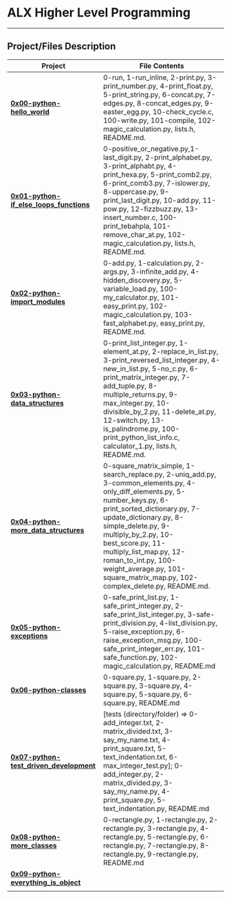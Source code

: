 # ALX Higher Level Programming

------------------------------

## Project/Files Description

|Project|File Contents|
|--|--|
|**[0x00-python-hello_world](https://github.com/ikwuka/alx-higher_level_programming/tree/master/0x00-python-hello_world)**|0-run, 1-run_inline, 2-print.py, 3-print_number.py, 4-print_float.py, 5-print_string.py, 6-concat.py, 7-edges.py, 8-concat_edges.py, 9-easter_egg.py, 10-check_cycle.c, 100-write.py, 101-compile, 102-magic_calculation.py, lists.h, README.md.|
|**[0x01-python-if_else_loops_functions](https://github.com/ikwuka/alx-higher_level_programming/tree/master/0x01-python-if_else_loops_functions)**|0-positive_or_negative.py,1-last_digit.py, 2-print_alphabet.py, 3-print_alphabt.py, 4-print_hexa.py, 5-print_comb2.py, 6-print_comb3.py, 7-islower.py, 8-uppercase.py, 9-print_last_digit.py, 10-add.py, 11-pow.py, 12-fizzbuzz.py, 13-insert_number.c, 100-print_tebahpla, 101-remove_char_at.py, 102-magic_calculation.py, lists.h, README.md.|
|**[0x02-python-import_modules](https://github.com/ikwuka/alx-higher_level_programming/tree/master/0x02-python-import_modules)**|0-add.py, 1-calculation.py, 2-args.py, 3-infinite_add.py, 4-hidden_discovery.py, 5-variable_load.py, 100-my_calculator.py, 101-easy_print.py, 102-magic_calculation.py, 103-fast_alphabet.py, easy_print.py, README.md.|
|**[0x03-python-data_structures](https://github.com/ikwuka/alx-higher_level_programming/tree/master/0x03-python-data_structures)**|0-print_list_integer.py, 1-element_at.py, 2-replace_in_list.py, 3-print_reversed_list_integer.py, 4-new_in_list.py, 5-no_c.py, 6-print_matrix_integer.py, 7-add_tuple.py, 8-multiple_returns.py, 9-max_integer.py, 10-divisible_by_2.py, 11-delete_at.py, 12-switch.py, 13-is_palindrome.py, 100-print_python_list_info.c, calculator_1.py, lists.h, README.md.|
|**[0x04-python-more_data_structures](https://github.com/ikwuka/alx-higher_level_programming/tree/master/0x04-python-more_data_structures)**|0-square_matrix_simple, 1-search_replace.py, 2-uniq_add.py, 3-common_elements.py, 4-only_diff_elements.py, 5-number_keys.py, 6-print_sorted_dictionary.py, 7-update_dictionary.py, 8-simple_delete.py, 9-multiply_by_2.py, 10-best_score.py, 11-multiply_list_map.py, 12-roman_to_int.py, 100-weight_average.py, 101-square_matrix_map.py, 102-complex_delete.py, README.md.|
|**[0x05-python-exceptions](https://github.com/ikwuka/alx-higher_level_programming/tree/master/0x05-python-exceptions)**|0-safe_print_list.py, 1-safe_print_integer.py, 2-safe_print_list_integer.py, 3-safe-print_division.py, 4-list_division.py, 5-raise_exception.py, 6-raise_exception_msg.py, 100-safe_print_integer_err.py, 101-safe_function.py, 102-magic_calculation.py, README.md|
|**[0x06-python-classes](https://github.com/ikwuka/alx-higher_level_programming/tree/master/0x06-python-classes)**|0-square.py, 1-square.py, 2-square.py, 3-square.py, 4-square.py, 5-square.py, 6-square.py, README.md|
|**[0x07-python-test_driven_development](https://github.com/ikwuka/alx-higher_level_programming/tree/master/0x07-python-test_driven_development)**|[tests (directory/folder) => 0-add_integer.txt, 2-matrix_divided.txt, 3-say_my_name.txt, 4-print_square.txt, 5-text_indentation.txt, 6-max_integer_test.py]; 0-add_integer.py, 2-matrix_divided.py, 3-say_my_name.py, 4-print_square.py, 5-text_indentation.py, README.md|
|**[0x08-python-more_classes](https://github.com/ikwuka/alx-higher_level_programming/tree/master/0x08-python-more_classes)**|0-rectangle.py, 1-rectangle.py, 2-rectangle.py, 3-rectangle.py, 4-rectangle.py, 5-rectangle.py, 6-rectangle.py, 7-rectangle.py, 8-rectangle.py, 9-rectangle.py, README.md|
|**[0x09-python-everything_is_object](https://github.com/ikwuka/alx-higher_level_programming/tree/master/0x09-python-everything_is_object)**||
|                         |                                 |
